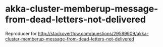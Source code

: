 # akka-cluster-memberup-message-from-dead-letters-not-delivered
Reproducer for http://stackoverflow.com/questions/29589909/akka-cluster-memberup-message-from-dead-letters-not-delivered
